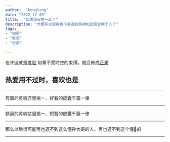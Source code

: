 ```yaml
---
author:  "konglong"
date: "2022-12-09"
title:  "如果没有在一起？"
description: "大概率以后再也不会遇到精神如此契合两个人了"
tags: 
- "如果"
- "默契"
- "分离"

---
```



也许这就是[考验](https://gimg2.baidu.com/image_search/src=http%3A%2F%2Fsafe-img.xhscdn.com%2Fbw1%2F3c43d645-c721-4896-9071-593c773ebfb5%3FimageView2%2F2%2Fw%2F1080%2Fformat%2Fjpg&refer=http%3A%2F%2Fsafe-img.xhscdn.com&app=2002&size=f9999,10000&q=a80&n=0&g=0n&fmt=auto?sec=1681965125&t=37982d43dce19d93edb6e130d1eaf23b)
如果不受时空的束缚，就会修成[正果](https://img0.baidu.com/it/u=2792314239,2902423344&fm=253&fmt=auto&app=138&f=JPEG?w=500&h=666)

## <!--more-->

## 热爱用不过时，喜欢也是
  

*** 
  有趣的灵魂万里挑一、好看的皮囊千篇一律
*** 
  默契的灵魂亿里挑一、短暂的皮囊千篇一律
*** 
  那么以后很可能再也遇不到这么懂孙大哥的人，再也遇不到这个懂🦖的
*** 
